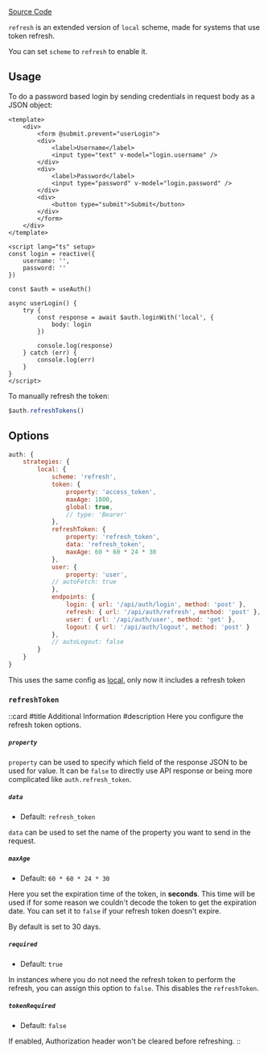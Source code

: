 [Source Code](https://github.com/nuxt-community/auth-module/blob/dev/src/schemes/refresh.ts)

`refresh` is an extended version of `local` scheme, made for systems that use token refresh.

You can set `scheme` to `refresh` to enable it.

## Usage

To do a password based login by sending credentials in request body as a JSON object:

```vue
<template>
    <div>
        <form @submit.prevent="userLogin">
        <div>
            <label>Username</label>
            <input type="text" v-model="login.username" />
        </div>
        <div>
            <label>Password</label>
            <input type="password" v-model="login.password" />
        </div>
        <div>
            <button type="submit">Submit</button>
        </div>
        </form>
    </div>
</template>

<script lang="ts" setup>
const login = reactive({
    username: '',
    password: ''
})

const $auth = useAuth()

async userLogin() {
    try {
        const response = await $auth.loginWith('local', {
            body: login
        })

        console.log(response)
    } catch (err) {
        console.log(err)
    }
}
</script>
```

To manually refresh the token:

```js
$auth.refreshTokens()
```

## Options

```js
auth: {
    strategies: {
        local: {
            scheme: 'refresh',
            token: {
                property: 'access_token',
                maxAge: 1800,
                global: true,
                // type: 'Bearer'
            },
            refreshToken: {
                property: 'refresh_token',
                data: 'refresh_token',
                maxAge: 60 * 60 * 24 * 30
            },
            user: {
                property: 'user',
            // autoFetch: true
            },
            endpoints: {
                login: { url: '/api/auth/login', method: 'post' },
                refresh: { url: '/api/auth/refresh', method: 'post' },
                user: { url: '/api/auth/user', method: 'get' },
                logout: { url: '/api/auth/logout', method: 'post' }
            },
            // autoLogout: false
        }
    }
}
```

This uses the same config as [local](/schemes/local), only now it includes a refresh token

### `refreshToken`

::card
#title
Additional Information
#description
Here you configure the refresh token options.

##### `property`

`property` can be used to specify which field of the response JSON to be used for value. It can be `false` to directly use API response or being more complicated like `auth.refresh_token`.

##### `data`

- Default: `refresh_token`

`data` can be used to set the name of the property you want to send in the request.

##### `maxAge`

- Default: `60 * 60 * 24 * 30`

Here you set the expiration time of the token, in **seconds**.
This time will be used if for some reason we couldn't decode the token to get the expiration date.
You can set it to `false` if your refresh token doesn't expire.

By default is set to 30 days.

##### `required`

- Default: `true`

In instances where you do not need the refresh token to perform the refresh, you can assign this option to `false`. This disables the `refreshToken`.

##### `tokenRequired`

- Default: `false`

If enabled, Authorization header won't be cleared before refreshing.
::